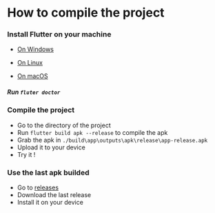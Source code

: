 # How to compile the project
### Install Flutter on your machine

* [On Windows](https://flutter.io/get-started/install/windows)

* [On Linux](https://flutter.io/get-started/install/linux)

* [On macOS](https://flutter.io/get-started/install/macos)

##### Run `fluter doctor`

### Compile the project

* Go to the directory of the project
* Run `flutter build apk --release` to compile the apk
* Grab the apk in `./build\app\outputs\apk\release\app-release.apk`
* Upload it to your device
* Try it !

### Use the last apk builded

* Go to [releases](https://github.com/ShintaroGr/DEV_epicture_2018/releases)
* Download the last release
* Install it on your device